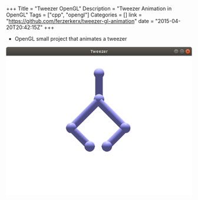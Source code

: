 +++
Title = "Tweezer OpenGL"
Description = "Tweezer Animation in OpenGL"
Tags = ["cpp", "opengl"]
Categories = []
link = "https://github.com/ferzerkerx/tweezer-gl-animation"
date = "2015-04-20T20:42:15Z"
+++

- OpenGL small project that animates a tweezer

<img src="https://raw.githubusercontent.com/ferzerkerx/tweezer-gl-animation/master/screenshots/tweezer.png" class="project-img img-responsive"/>

